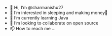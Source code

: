 - 👋 Hi, I’m @sharmanishu27
- 👀 I’m interested in sleeping and making money💸
- 🌱 I’m currently learning Java
- 💞️ I’m looking to collaborate on open source
- 📫 How to reach me ...

<!---
sharmanishu27/sharmanishu27 is a ✨ special ✨ repository because its `README.md` (this file) appears on your GitHub profile.
You can click the Preview link to take a look at your changes.
--->
